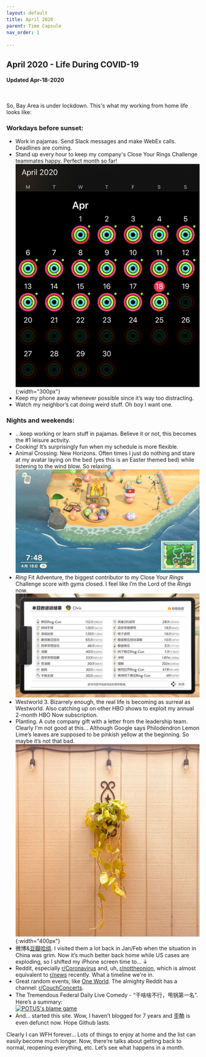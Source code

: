 ```yaml
---
layout: default
title: April 2020
parent: Time Capsule
nav_order: 1

---
```

## April 2020 - Life During COVID-19
#### Updated Apr-18-2020  
<br />


So, Bay Area is under lockdown. This's what my working from home life looks like:

### Workdays before sunset:

- Work in pajamas. Send Slack messages and make WebEx calls. Deadlines are coming.
- Stand up every hour to keep my company's Close Your Rings Challenge teammates happy. Perfect month so far!  
  ![Close Your Rings Challenge](/docs/time-capsule/apr-2020/apr-2020_CYRC0418.PNG){:width="300px"}
- Keep my phone away whenever possible since it’s way too distracting.
- Watch my neighbor’s cat doing weird stuff. Oh boy I want one.

### Nights and weekends:

- …keep working or learn stuff in pajamas. Believe it or not, this becomes the #1 leisure activity.
- Cooking! It’s surprisingly fun when my schedule is more flexible.
- Animal Crossing: New Horizons. Often times I just do nothing and stare at my avatar laying on the bed (yes this is an Easter themed bed) while listening to the wind blow. So relaxing.  
  ![Animal Crossing](/docs/time-capsule/apr-2020/apr-2020_ACNH0418.jpg)
- _Ring_ Fit Adventure, the biggest contributor to my Close Your _Rings_ Challenge score with gyms closed. I feel like I’m the Lord of the _Rings_ now.  
  ![Ring Fit Adventure](/docs/time-capsule/apr-2020/apr-2020_RFAV0415.jpg)
- Westworld 3. Bizarrely enough, the real life is becoming as surreal as Westworld. Also catching up on other HBO shows to exploit my annual 2-month HBO Now subscription.
- Planting. A cute company gift with a letter from the leadership team. Clearly I'm not good at this... Although Google says Philodendron Lemon Lime’s leaves are supposed to be pinkish yellow at the beginning. So maybe it’s not that bad.  
  ![Plant](/docs/time-capsule/apr-2020/apr-2020_PLNT0418.jpg){:width="400px"}
- 微博&[豆瓣哈组](https://www.douban.com/group/638298/). I visited them a lot back in Jan/Feb when the situation in China was grim. Now it’s much better back home while US cases are exploding, so I shifted my iPhone screen time to… ↓
- Reddit, especially [r/Coronavirus](https://www.reddit.com/r/coronavirus/) and, uh, [r/nottheonion](https://www.reddit.com/r/nottheonion/), which is almost equivalent to [r/news](https://www.reddit.com/r/news/) recently. What a timeline we're in.
- Great random events, like [One World](https://www.globalcitizen.org/en/connect/togetherathome/). The almighty Reddit has a channel: [r/CouchConcerts](https://www.reddit.com/r/CouchConcerts/).
- The Tremendous Federal Daily Live Comedy - “干啥啥不行，甩锅第一名”. Here’s a summary:  
  [![POTUS's blame game](http://img.youtube.com/vi/u8g8ZzhRiag/0.jpg)](https://www.youtube.com/watch?v=u8g8ZzhRiag "POTUS's blame game")
- And… started this site. Wow, I haven’t blogged for 7 years and 歪酷 is even defunct now. Hope Github lasts.


Clearly I can WFH forever... Lots of things to enjoy at home and the list can easily become much longer. Now, there’re talks about getting back to normal, reopening everything, etc. Let’s see what happens in a month.
